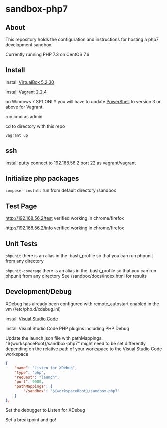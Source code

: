 # sandbox-php7

## About

This repository holds the configuration and instructions for hosting a php7 development sandbox.

Currently running PHP 7.3 on CentOS 7.6

## Install

install [VirtualBox 5.2.30](https://www.virtualbox.org/)

install [Vagrant 2.2.4](https://www.vagrantup.com/)

on Windows 7 SP1 ONLY you will have to update [PowerShell](https://docs.microsoft.com/en-us/powershell/scripting/setup/installing-windows-powershell?view=powershell-6) to version 3 or above for Vagrant

run cmd as admin

cd to directory with this repo

`vagrant up`

## ssh

install [putty](https://www.putty.org/)
connect to 192.168.56.2 port 22 as vagrant/vagrant

## Initialize php packages

`composer install`
	run from default directory /sandbox

## Test Page

http://192.168.56.2/test
	verified working in chrome/firefox

http://192.168.56.2/info
	verified working in chrome/firefox

## Unit Tests

`phpunit`
    there is an alias in the .bash_profile so that you can run phpunit from any directory

`phpunit-coverage` 
    there is an alias in the .bash_profile so that you can run phpunit from any directory
    See /sandbox/docs/index.html for results

## Development/Debug

XDebug has already been configured with remote_autostart enabled in the vm (/etc/php.d/xdebug.ini)

install [Visual Studio Code](https://code.visualstudio.com/)

install Visual Studio Code PHP plugins including PHP Debug

Update the launch.json file with pathMappings. "${workspaceRoot}/sandbox-php7" might need to be set differently depending on the relative path of your workspace to the Visual Studio Code workspace

```json
{
	"name": "Listen for XDebug",
	"type": "php",
	"request": "launch",
	"port": 9000,
	"pathMappings": {
		"/sandbox": "${workspaceRoot}/sandbox-php7"
	}
},
```

Set the debugger to Listen for XDebug

Set a breakpoint and go!
